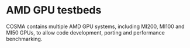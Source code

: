 # AMD GPU testbeds

COSMA contains multiple AMD GPU systems, including MI200, MI100 and MI50 GPUs, to allow code development, porting and performance benchmarking.
